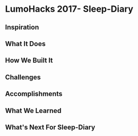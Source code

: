 # LumoHacks 2017- Sleep-Diary

## Inspiration


## What It Does


## How We Built It


## Challenges


## Accomplishments 


## What We Learned


## What's Next For Sleep-Diary